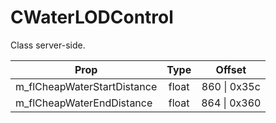 # CWaterLODControl
Class server-side.

|Prop|Type|Offset|
|---|:-:|:-:|
|m_flCheapWaterStartDistance|float|860 \| 0x35c|
|m_flCheapWaterEndDistance|float|864 \| 0x360|

